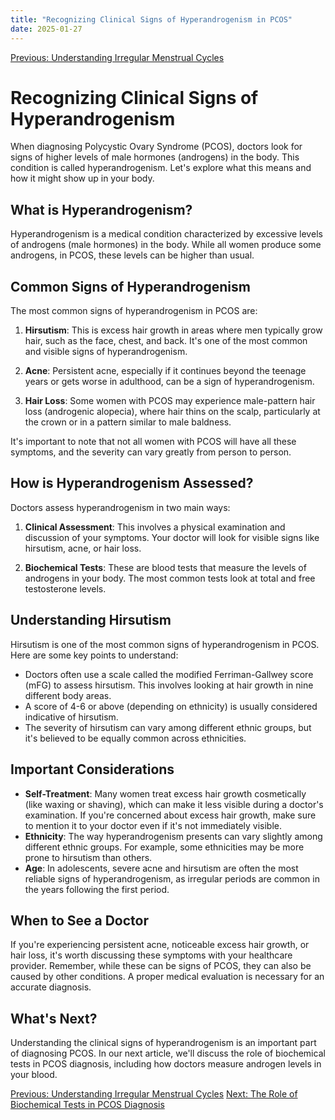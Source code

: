 ```yaml
---
title: "Recognizing Clinical Signs of Hyperandrogenism in PCOS"
date: 2025-01-27
---
```


[Previous: Understanding Irregular Menstrual Cycles](../irregular-menstrual-cycles)

# Recognizing Clinical Signs of Hyperandrogenism

When diagnosing Polycystic Ovary Syndrome (PCOS), doctors look for signs of higher levels of male hormones (androgens) in the body. This condition is called hyperandrogenism. Let's explore what this means and how it might show up in your body.

## What is Hyperandrogenism?

Hyperandrogenism is a medical condition characterized by excessive levels of androgens (male hormones) in the body. While all women produce some androgens, in PCOS, these levels can be higher than usual.

## Common Signs of Hyperandrogenism

The most common signs of hyperandrogenism in PCOS are:

1. **Hirsutism**: This is excess hair growth in areas where men typically grow hair, such as the face, chest, and back. It's one of the most common and visible signs of hyperandrogenism.

2. **Acne**: Persistent acne, especially if it continues beyond the teenage years or gets worse in adulthood, can be a sign of hyperandrogenism.

3. **Hair Loss**: Some women with PCOS may experience male-pattern hair loss (androgenic alopecia), where hair thins on the scalp, particularly at the crown or in a pattern similar to male baldness.

It's important to note that not all women with PCOS will have all these symptoms, and the severity can vary greatly from person to person.

## How is Hyperandrogenism Assessed?

Doctors assess hyperandrogenism in two main ways:

1. **Clinical Assessment**: This involves a physical examination and discussion of your symptoms. Your doctor will look for visible signs like hirsutism, acne, or hair loss.

2. **Biochemical Tests**: These are blood tests that measure the levels of androgens in your body. The most common tests look at total and free testosterone levels.

## Understanding Hirsutism

Hirsutism is one of the most common signs of hyperandrogenism in PCOS. Here are some key points to understand:

- Doctors often use a scale called the modified Ferriman-Gallwey score (mFG) to assess hirsutism. This involves looking at hair growth in nine different body areas.
- A score of 4-6 or above (depending on ethnicity) is usually considered indicative of hirsutism.
- The severity of hirsutism can vary among different ethnic groups, but it's believed to be equally common across ethnicities.

## Important Considerations

- **Self-Treatment**: Many women treat excess hair growth cosmetically (like waxing or shaving), which can make it less visible during a doctor's examination. If you're concerned about excess hair growth, make sure to mention it to your doctor even if it's not immediately visible.
- **Ethnicity**: The way hyperandrogenism presents can vary slightly among different ethnic groups. For example, some ethnicities may be more prone to hirsutism than others.
- **Age**: In adolescents, severe acne and hirsutism are often the most reliable signs of hyperandrogenism, as irregular periods are common in the years following the first period.

## When to See a Doctor

If you're experiencing persistent acne, noticeable excess hair growth, or hair loss, it's worth discussing these symptoms with your healthcare provider. Remember, while these can be signs of PCOS, they can also be caused by other conditions. A proper medical evaluation is necessary for an accurate diagnosis.

## What's Next?

Understanding the clinical signs of hyperandrogenism is an important part of diagnosing PCOS. In our next article, we'll discuss the role of biochemical tests in PCOS diagnosis, including how doctors measure androgen levels in your blood.

[Previous: Understanding Irregular Menstrual Cycles](../irregular-menstrual-cycles)
[Next: The Role of Biochemical Tests in PCOS Diagnosis](../biochemical-tests-pcos)
